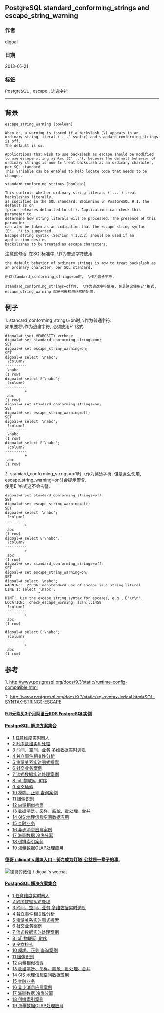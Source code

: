 ## PostgreSQL standard_conforming_strings and escape_string_warning  
                               
### 作者              
digoal              
              
### 日期               
2013-05-21              
                
### 标签              
PostgreSQL , escape , 逃逸字符    
                          
----                          
                           
## 背景      
```  
escape_string_warning (boolean)  
  
When on, a warning is issued if a backslash (\) appears in an   
ordinary string literal ('...' syntax) and standard_conforming_strings is off.   
The default is on.  
  
Applications that wish to use backslash as escape should be modified   
to use escape string syntax (E'...'), because the default behavior of   
ordinary strings is now to treat backslash as an ordinary character,   
per SQL standard.   
This variable can be enabled to help locate code that needs to be changed.  
  
standard_conforming_strings (boolean)  
  
This controls whether ordinary string literals ('...') treat backslashes literally,   
as specified in the SQL standard. Beginning in PostgreSQL 9.1, the default is on   
(prior releases defaulted to off). Applications can check this parameter to   
determine how string literals will be processed. The presence of this parameter   
can also be taken as an indication that the escape string syntax (E'...') is supported.   
Escape string syntax (Section 4.1.2.2) should be used if an application desires   
backslashes to be treated as escape characters.  
```  
  
注意这句话. 在SQL标准中, \作为普通字符使用.   
  
```  
the default behavior of ordinary strings is now to treat backslash as an ordinary character, per SQL standard.  
```  
  
```  
所以standard_conforming_strings=on时,  \作为普通字符.   
  
standard_conforming_strings=off时,  \作为逃逸字符使用. 但是建议使用E''格式, escape_string_warning 就是用来检测格式的配置.  
```  
  
## 例子  
1\. standard_conforming_strings=on时,  ```\```作为普通字符.  
    如果要将```\```作为逃逸字符, 必须使用E''格式.  
  
```  
digoal=# \set VERBOSITY verbose  
digoal=# set standard_conforming_strings=on;  
SET  
digoal=# set escape_string_warning=on;  
SET  
digoal=# select '\nabc';  
 ?column?   
----------  
 \nabc  
(1 row)  
digoal=# select E'\nabc';  
 ?column?   
----------  
         +  
 abc  
(1 row)  
digoal=# set standard_conforming_strings=on;  
SET  
digoal=# set escape_string_warning=off;  
SET  
digoal=# select '\nabc';  
 ?column?   
----------  
 \nabc  
(1 row)  
digoal=# select E'\nabc';  
 ?column?   
----------  
         +  
 abc  
(1 row)  
```  
  
2\. standard_conforming_strings=off时,  ```\```作为逃逸字符. 但是这么使用, escape_string_warning=on时会提示警告.  
    使用E''格式这不会告警.  
  
```  
digoal=# set standard_conforming_strings=off;  
SET  
digoal=# set escape_string_warning=off;  
SET  
digoal=# select '\nabc';  
 ?column?   
----------  
         +  
 abc  
(1 row)  
digoal=# select E'\nabc';  
 ?column?   
----------  
         +  
 abc  
(1 row)  
digoal=# set standard_conforming_strings=off;  
SET  
digoal=# set escape_string_warning=on;  
SET  
digoal=# select '\nabc';  
WARNING:  22P06: nonstandard use of escape in a string literal  
LINE 1: select '\nabc';  
               ^  
HINT:  Use the escape string syntax for escapes, e.g., E'\r\n'.  
LOCATION:  check_escape_warning, scan.l:1458  
 ?column?   
----------  
         +  
 abc  
(1 row)  
  
digoal=# select E'\nabc';  
 ?column?   
----------  
         +  
 abc  
(1 row)  
```  
  
## 参考  
1\. http://www.postgresql.org/docs/9.3/static/runtime-config-compatible.html  
  
2\. http://www.postgresql.org/docs/9.3/static/sql-syntax-lexical.html#SQL-SYNTAX-STRINGS-ESCAPE  
  
  
  
  
  
  
  
  
  
  
  
  
  
  
  
  
  
  
  
  
  
  
  
  
  
  
  
  
  
  
  
  
  
  
  
  
  
  
  
  
  
  
  
  
  
#### [9.9元购买3个月阿里云RDS PostgreSQL实例](https://www.aliyun.com/database/postgresqlactivity "57258f76c37864c6e6d23383d05714ea")
  
  
#### [PostgreSQL 解决方案集合](https://yq.aliyun.com/topic/118 "40cff096e9ed7122c512b35d8561d9c8")
- [1 任意维度实时圈人](https://yq.aliyun.com/topic/118 "40cff096e9ed7122c512b35d8561d9c8")
- [2 时序数据实时处理](https://yq.aliyun.com/topic/118 "40cff096e9ed7122c512b35d8561d9c8")
- [3 时间、空间、业务 多维数据实时透视](https://yq.aliyun.com/topic/118 "40cff096e9ed7122c512b35d8561d9c8")
- [4 独立事件相关性分析](https://yq.aliyun.com/topic/118 "40cff096e9ed7122c512b35d8561d9c8")
- [5 海量关系实时图式搜索](https://yq.aliyun.com/topic/118 "40cff096e9ed7122c512b35d8561d9c8")
- [6 社交业务案例](https://yq.aliyun.com/topic/118 "40cff096e9ed7122c512b35d8561d9c8")
- [7 流式数据实时处理案例](https://yq.aliyun.com/topic/118 "40cff096e9ed7122c512b35d8561d9c8")
- [8 IoT 物联网, 时序](https://yq.aliyun.com/topic/118 "40cff096e9ed7122c512b35d8561d9c8")
- [9 全文检索](https://yq.aliyun.com/topic/118 "40cff096e9ed7122c512b35d8561d9c8")
- [10 模糊、正则 查询案例](https://yq.aliyun.com/topic/118 "40cff096e9ed7122c512b35d8561d9c8")
- [11 图像识别](https://yq.aliyun.com/topic/118 "40cff096e9ed7122c512b35d8561d9c8")
- [12 向量相似检索](https://yq.aliyun.com/topic/118 "40cff096e9ed7122c512b35d8561d9c8")
- [13 数据清洗、采样、脱敏、批处理、合并](https://yq.aliyun.com/topic/118 "40cff096e9ed7122c512b35d8561d9c8")
- [14 GIS 地理信息空间数据应用](https://yq.aliyun.com/topic/118 "40cff096e9ed7122c512b35d8561d9c8")
- [15 金融业务](https://yq.aliyun.com/topic/118 "40cff096e9ed7122c512b35d8561d9c8")
- [16 异步消息应用案例](https://yq.aliyun.com/topic/118 "40cff096e9ed7122c512b35d8561d9c8")
- [17 海量数据 冷热分离](https://yq.aliyun.com/topic/118 "40cff096e9ed7122c512b35d8561d9c8")
- [18 倒排索引案例](https://yq.aliyun.com/topic/118 "40cff096e9ed7122c512b35d8561d9c8")
- [19 海量数据OLAP处理应用](https://yq.aliyun.com/topic/118 "40cff096e9ed7122c512b35d8561d9c8")
  
  
#### [德哥 / digoal's 趣味入口 - 努力成为灯塔, 公益是一辈子的事.](https://github.com/digoal/blog/blob/master/README.md "22709685feb7cab07d30f30387f0a9ae")
  
  
![德哥的微信 / digoal's wechat](../pic/digoal_weixin.jpg "f7ad92eeba24523fd47a6e1a0e691b59")
  
  
#### [PostgreSQL 解决方案集合](https://yq.aliyun.com/topic/118 "40cff096e9ed7122c512b35d8561d9c8")
- [1 任意维度实时圈人](https://yq.aliyun.com/topic/118 "40cff096e9ed7122c512b35d8561d9c8")
- [2 时序数据实时处理](https://yq.aliyun.com/topic/118 "40cff096e9ed7122c512b35d8561d9c8")
- [3 时间、空间、业务 多维数据实时透视](https://yq.aliyun.com/topic/118 "40cff096e9ed7122c512b35d8561d9c8")
- [4 独立事件相关性分析](https://yq.aliyun.com/topic/118 "40cff096e9ed7122c512b35d8561d9c8")
- [5 海量关系实时图式搜索](https://yq.aliyun.com/topic/118 "40cff096e9ed7122c512b35d8561d9c8")
- [6 社交业务案例](https://yq.aliyun.com/topic/118 "40cff096e9ed7122c512b35d8561d9c8")
- [7 流式数据实时处理案例](https://yq.aliyun.com/topic/118 "40cff096e9ed7122c512b35d8561d9c8")
- [8 IoT 物联网, 时序](https://yq.aliyun.com/topic/118 "40cff096e9ed7122c512b35d8561d9c8")
- [9 全文检索](https://yq.aliyun.com/topic/118 "40cff096e9ed7122c512b35d8561d9c8")
- [10 模糊、正则 查询案例](https://yq.aliyun.com/topic/118 "40cff096e9ed7122c512b35d8561d9c8")
- [11 图像识别](https://yq.aliyun.com/topic/118 "40cff096e9ed7122c512b35d8561d9c8")
- [12 向量相似检索](https://yq.aliyun.com/topic/118 "40cff096e9ed7122c512b35d8561d9c8")
- [13 数据清洗、采样、脱敏、批处理、合并](https://yq.aliyun.com/topic/118 "40cff096e9ed7122c512b35d8561d9c8")
- [14 GIS 地理信息空间数据应用](https://yq.aliyun.com/topic/118 "40cff096e9ed7122c512b35d8561d9c8")
- [15 金融业务](https://yq.aliyun.com/topic/118 "40cff096e9ed7122c512b35d8561d9c8")
- [16 异步消息应用案例](https://yq.aliyun.com/topic/118 "40cff096e9ed7122c512b35d8561d9c8")
- [17 海量数据 冷热分离](https://yq.aliyun.com/topic/118 "40cff096e9ed7122c512b35d8561d9c8")
- [18 倒排索引案例](https://yq.aliyun.com/topic/118 "40cff096e9ed7122c512b35d8561d9c8")
- [19 海量数据OLAP处理应用](https://yq.aliyun.com/topic/118 "40cff096e9ed7122c512b35d8561d9c8")
  
